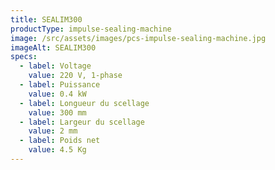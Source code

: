 ```yaml
---
title: SEALIM300
productType: impulse-sealing-machine
image: /src/assets/images/pcs-impulse-sealing-machine.jpg
imageAlt: SEALIM300
specs:
  - label: Voltage
    value: 220 V, 1-phase
  - label: Puissance
    value: 0.4 kW
  - label: Longueur du scellage
    value: 300 mm
  - label: Largeur du scellage
    value: 2 mm
  - label: Poids net
    value: 4.5 Kg
---
```

